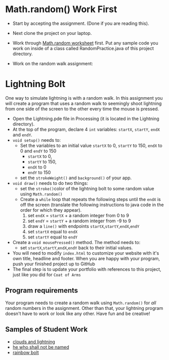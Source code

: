 Math.random() Work First
========================
* Start by accepting the assignment. (Done if you are reading this).
* Next clone the project on your laptop.

* Work through [Math.random worksheet](https://drive.google.com/open?id=1UOLhvaG9RVIB3dpJEpv6iVI49j9lo_Um) first. Put any sample code you work on inside of a class called RandomPractice.java of this project directory.  

* Work on the random walk assignment:

Lightning Bolt
==============
One way to simulate lightning is with a random walk. In this assignment you will create a program that uses a random walk to seemingly shoot lightning from one side of the screen to the other every time the mouse is pressed. 


* Open the Lightning.pde file in Processing (it is located in the Lightning directory).
* At the top of the program, declare 4 `int` variables:  `startX`, `startY`, `endX` and `endY`. 
* `void setup()` needs to: 
   * Set the variables to an initial value `startX` to 0, `startY` to 150, `endX` to 0 and `endY` to 150
     * `startX` to 0, 
     * `startY` to 150, 
     * `endX` to 0 
     * `endY` to 150 
   * set the `strokeWeight()` and `background()` of your app. 
* `void draw()` needs to do two things:  
  * set the `stroke()`color of the lightning bolt to some random value using `Math.random()`
  * Create a `while` loop that repeats the following steps until the `endX` is off the screen (translate the following instructions to java code in the order for which they appear).
    1. set `endX` = `startX` + a random integer from 0 to 9  
    2. set `endY` = `startY` + a random integer from -9 to 9  
    3. draw a `line()` with endpoints `startX`,`startY`,`endX`,`endY`    
    4. set `startX` equal to `endX` 
    5. set `startY` equal to `endY`
* Create a `void mousePressed()` method. The method needs to:
  * set `startX`,`startY`,`endX`,`endY` back to their initial values.  
* You will need to modify `index.html` to customize your website with it's own title, headline and footer. When you are happy with your program, push your finished project up to GitHub
* The final step is to update your portfolio with references to this project, just like you did for `Coat of Arms`

Program requirements
-----------------------
Your program needs to create a random walk using `Math.random()` for *all* random numbers in the assignment. Other than that, your lightning program doesn't have to work or look like any other. Have fun and be creative!

Samples of Student Work
-----------------------
* [clouds and lightning](https://rollandliao.github.io/Lightning/)
* [he who shall not be named](https://emil000.github.io/Lightning/)
* [rainbow bolt](https://chan34kelvin.github.io/Lightning/)
